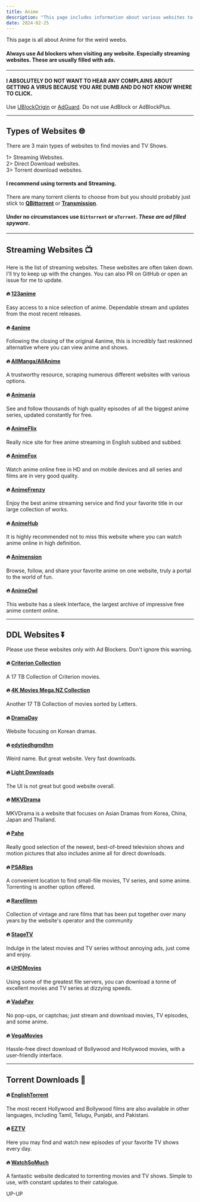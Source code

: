 ```yaml
---
title: Anime
description: "This page includes information about various websites to obtain Anime Content."
date: 2024-02-25
---
```


This page is all about Anime for the weird weebs.

#### **Always use Ad blockers when visiting any website. Especially streaming websites. These are usually filled with ads.**
---
#### **I ABSOLUTELY DO NOT WANT TO HEAR ANY COMPLAINS ABOUT GETTING A VIRUS BECAUSE YOU ARE DUMB AND DO NOT KNOW WHERE TO CLICK.**

Use [UBlockOrigin](https://ublockorigin.com/) or [AdGuard](https://adguard.com). Do not use AdBlock or AdBlockPlus.

<!--more-->
---
## Types of Websites 🌐

There are 3 main types of websites to find movies and TV Shows. 

1> Streaming Websites. \
2> Direct Download websites.\
3> Torrent download websites.

#### I recommend using **torrents** and **Streaming**.

There are many torrent clients to choose from but you should probably just stick to [**QBittorrent**](https://www.qbittorrent.org/) or [**Transmission**](https://transmissionbt.com/).

#### Under no circumstances use `Bittorrent` or `uTorrent`. _**These are ad filled spyware**_.

---

## Streaming Websites 📺

Here is the list of streaming websites. These websites are often taken down. I'll try to keep up with the changes. You can also PR on GitHub or open an issue for me to update.

#### 🔥 [123anime](https://123anime.info/)

Easy access to a nice selection of anime. Dependable stream and updates from the most recent releases.

#### 🔥 [4anime](https://4anime.gg/)

Following the closing of the original 4anime, this is incredibly fast reskinned alternative where you can view anime and shows.

#### 🔥 [AllManga/AllAnime](https://allmanga.to/)

A trustworthy resource, scraping numerous different websites with various options.

#### 🔥 [Animania](https://animania.co.uk/)

See and follow thousands of high quality episodes of all the biggest anime series, updated constantly for free.

#### 🔥 [AnimeFlix](https://animeflix.live/)

Really nice site for free anime streaming in English subbed and subbed.

#### 🔥 [AnimeFox](https://animefox.mobi/)

Watch anime online free in HD and on mobile devices and all series and films are in very good quality.

#### 🔥 [AnimeFrenzy](https://animefrenzy.cc/)

Enjoy the best anime streaming service and find your favorite title in our large collection of works.

#### 🔥 [AnimeHub](https://animehub.ac/)

It is highly recommended not to miss this website where you can watch anime online in high definition.

#### 🔥 [Animension](https://animension.to/)

Browse, follow, and share your favorite anime on one website, truly a portal to the world of fun.

#### 🔥 [AnimeOwl](https://animeowl.us/)

This website has a sleek Interface, the largest archive of impressive free anime content online.

---
## DDL Websites ⏬

Please use these websites only with Ad Blockers. Don't ignore this warning.

#### 🔥 [Criterion Collection](https://mega.nz/folder/Jk8RjIBA#_dTNthUX3LL7OwSaauqIpw)

A 17 TB Collection of Criterion movies.

#### 🔥 [4K Movies Mega.NZ Collection](https://mega.nz/folder/Pt8AHLAC#tAte3gNlNossthoHiSCL5w)

Another 17 TB Collection of movies sorted by Letters.

#### 🔥 [DramaDay](https://dramaday.me/)

Website focusing on Korean dramas.

#### 🔥 [edytjedhgmdhm](https://edytjedhgmdhm.abfhaqrhbnf.workers.dev/)

Weird name. But great website. Very fast downloads.

#### 🔥 [Light Downloads](https://lightdl.xyz/)

The UI is not great but good website overall.

#### 🔥 [MKVDrama](https://mkvdrama.org/)

MKVDrama is a website that focuses on Asian Dramas from Korea, China, Japan and Thailand.

#### 🔥 [Pahe](https://pahe.ink/)

Really good selection of the newest, best-of-breed television shows and motion pictures that also includes anime all for direct downloads.

#### 🔥 [PSARips](https://psa.wf/)

A convenient location to find small-file movies, TV series, and some anime. Torrenting is another option offered.

#### 🔥 [Rarefilmm](https://rarefilmm.com/)

Collection of vintage and rare films that has been put together over many years by the website's operator and the community

#### 🔥 [StageTV](https://ww1.stagatv.com/)

Indulge in the latest movies and TV series without annoying ads, just come and enjoy.

#### 🔥 [UHDMovies](https://uhdmovies.asia/)

Using some of the greatest file servers, you can download a tonne of excellent movies and TV series at dizzying speeds.

#### 🔥 [VadaPav](https://vadapav.mov/)

No pop-ups, or captchas; just stream and download movies, TV episodes, and some anime.

#### 🔥 [VegaMovies](https://vegamovies.ong/)

Hassle-free direct download of Bollywood and Hollywood movies, with a user-friendly interface.

---
## Torrent Downloads 🧲

#### 🔥 [EnglishTorrent](https://englishtorrent.co/)

The most recent Hollywood and Bollywood films are also available in other languages, including Tamil, Telugu, Punjabi, and Pakistani.

#### 🔥 [EZTV](https://eztvx.to/)

Here you may find and watch new episodes of your favorite TV shows every day.

#### 🔥 [WatchSoMuch](https://watchsomuch.to/)

A fantastic website dedicated to torrenting movies and TV shows. Simple to use, with constant updates to their catalogue.

UP-UP